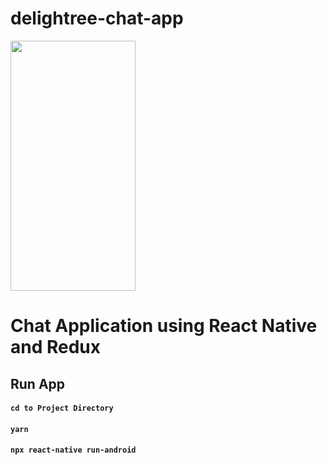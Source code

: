 # delightree-chat-app
<img src="src/Demo/demo.gif" width="200" height="400" />

# Chat Application using React Native and Redux

## Run App
#### `cd to Project Directory`
#### `yarn`
#### `npx react-native run-android`
